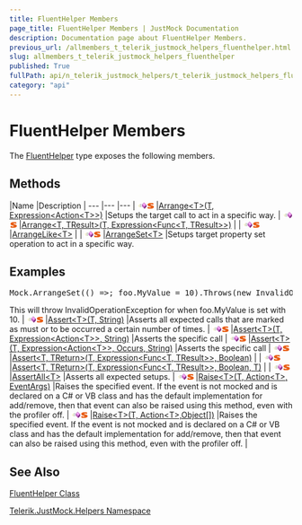 ```yaml
---
title: FluentHelper Members
page_title: FluentHelper Members | JustMock Documentation
description: Documentation page about FluentHelper Members.
previous_url: /allmembers_t_telerik_justmock_helpers_fluenthelper.html
slug: allmembers_t_telerik_justmock_helpers_fluenthelper
published: True
fullPath: api/n_telerik_justmock_helpers/t_telerik_justmock_helpers_fluenthelper/allmembers_t_telerik_justmock_helpers_fluenthelper
category: "api"
---
```


# FluentHelper Members





The [FluentHelper](t_telerik_justmock_helpers_fluenthelper) type exposes the following members.

## Methods



 |Name |Description |
--- |--- |--- |
![Public method](/icons/pubmethod.gif)![Static member](/icons/static.gif) |[Arrange&lt;T&gt;(T, Expression&lt;Action&lt;T&gt;&gt;)](m_telerik_justmock_helpers_fluenthelper_arrange__1) |Setups the target call to act in a specific way. |
![Public method](/icons/pubmethod.gif)![Static member](/icons/static.gif) |[Arrange&lt;T, TResult&gt;(T, Expression&lt;Func&lt;T, TResult&gt;&gt;)](m_telerik_justmock_helpers_fluenthelper_arrange__2) | |
![Public method](/icons/pubmethod.gif)![Static member](/icons/static.gif) |[ArrangeLike&lt;T&gt;](m_telerik_justmock_helpers_fluenthelper_arrangelike__1) | |
![Public method](/icons/pubmethod.gif)![Static member](/icons/static.gif) |[ArrangeSet&lt;T&gt;](m_telerik_justmock_helpers_fluenthelper_arrangeset__1) |Setups target property set operation to act in a specific way.
## Examples



<pre xml:space="preserve">Mock.ArrangeSet(() =&gt;; foo.MyValue = <span class="highlight-number">10</span>).Throws(<span class="highlight-keyword">new</span> InvalidOperationException());</pre>
This will throw InvalidOperationException for when foo.MyValue is set with 10. |
![Public method](/icons/pubmethod.gif)![Static member](/icons/static.gif) |[Assert&lt;T&gt;(T, String)](m_telerik_justmock_helpers_fluenthelper_assert__1_2) |Asserts all expected calls that are marked as must or to be occurred a certain number of times. |
![Public method](/icons/pubmethod.gif)![Static member](/icons/static.gif) |[Assert&lt;T&gt;(T, Expression&lt;Action&lt;T&gt;&gt;, String)](m_telerik_justmock_helpers_fluenthelper_assert__1) |Asserts the specific call |
![Public method](/icons/pubmethod.gif)![Static member](/icons/static.gif) |[Assert&lt;T&gt;(T, Expression&lt;Action&lt;T&gt;&gt;, Occurs, String)](m_telerik_justmock_helpers_fluenthelper_assert__1_1) |Asserts the specific call |
![Public method](/icons/pubmethod.gif)![Static member](/icons/static.gif) |[Assert&lt;T, TReturn&gt;(T, Expression&lt;Func&lt;T, TResult&gt;&gt;, Boolean)](m_telerik_justmock_helpers_fluenthelper_assert__2) | |
![Public method](/icons/pubmethod.gif)![Static member](/icons/static.gif) |[Assert&lt;T, TReturn&gt;(T, Expression&lt;Func&lt;T, TResult&gt;&gt;, Boolean, T)](m_telerik_justmock_helpers_fluenthelper_assert__2_1) | |
![Public method](/icons/pubmethod.gif)![Static member](/icons/static.gif) |[AssertAll&lt;T&gt;](m_telerik_justmock_helpers_fluenthelper_assertall__1) |Asserts all expected setups. |
![Public method](/icons/pubmethod.gif)![Static member](/icons/static.gif) |[Raise&lt;T&gt;(T, Action&lt;T&gt;, EventArgs)](m_telerik_justmock_helpers_fluenthelper_raise__1) |Raises the specified event. If the event is not mocked and is declared on a C# or VB class and has the default implementation for add/remove, then that event can also be raised using this method, even with the profiler off. |
![Public method](/icons/pubmethod.gif)![Static member](/icons/static.gif) |[Raise&lt;T&gt;(T, Action&lt;T&gt;,Object[])](m_telerik_justmock_helpers_fluenthelper_raise__1_1) |Raises the specified event. If the event is not mocked and is declared on a C# or VB class and has the default implementation for add/remove, then that event can also be raised using this method, even with the profiler off. |


## See Also



 [FluentHelper Class](t_telerik_justmock_helpers_fluenthelper) 

 [Telerik.JustMock.Helpers Namespace](n_telerik_justmock_helpers) 



